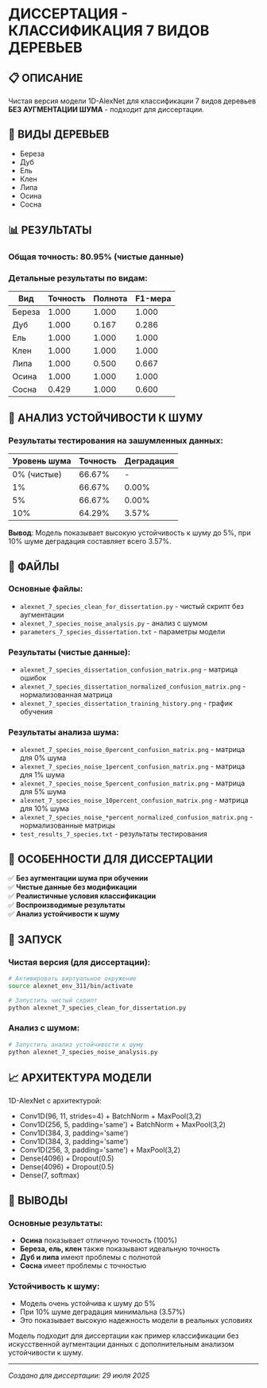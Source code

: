 # ДИССЕРТАЦИЯ - КЛАССИФИКАЦИЯ 7 ВИДОВ ДЕРЕВЬЕВ

## 📋 ОПИСАНИЕ

Чистая версия модели 1D-AlexNet для классификации 7 видов деревьев **БЕЗ АУГМЕНТАЦИИ ШУМА** - подходит для диссертации.

## 🌿 ВИДЫ ДЕРЕВЬЕВ

- Береза
- Дуб  
- Ель
- Клен
- Липа
- Осина
- Сосна

## 📊 РЕЗУЛЬТАТЫ

### Общая точность: **80.95%** (чистые данные)

### Детальные результаты по видам:

| Вид | Точность | Полнота | F1-мера |
|-----|----------|---------|---------|
| Береза | 1.000 | 1.000 | 1.000 |
| Дуб | 1.000 | 0.167 | 0.286 |
| Ель | 1.000 | 1.000 | 1.000 |
| Клен | 1.000 | 1.000 | 1.000 |
| Липа | 1.000 | 0.500 | 0.667 |
| Осина | 1.000 | 1.000 | 1.000 |
| Сосна | 0.429 | 1.000 | 0.600 |

## 🔬 АНАЛИЗ УСТОЙЧИВОСТИ К ШУМУ

### Результаты тестирования на зашумленных данных:

| Уровень шума | Точность | Деградация |
|--------------|----------|------------|
| 0% (чистые) | 66.67% | - |
| 1% | 66.67% | 0.00% |
| 5% | 66.67% | 0.00% |
| 10% | 64.29% | 3.57% |

**Вывод**: Модель показывает высокую устойчивость к шуму до 5%, при 10% шуме деградация составляет всего 3.57%.

## 📁 ФАЙЛЫ

### Основные файлы:
- `alexnet_7_species_clean_for_dissertation.py` - чистый скрипт без аугментации
- `alexnet_7_species_noise_analysis.py` - анализ с шумом
- `parameters_7_species_dissertation.txt` - параметры модели

### Результаты (чистые данные):
- `alexnet_7_species_dissertation_confusion_matrix.png` - матрица ошибок
- `alexnet_7_species_dissertation_normalized_confusion_matrix.png` - нормализованная матрица
- `alexnet_7_species_dissertation_training_history.png` - график обучения

### Результаты анализа шума:
- `alexnet_7_species_noise_0percent_confusion_matrix.png` - матрица для 0% шума
- `alexnet_7_species_noise_1percent_confusion_matrix.png` - матрица для 1% шума
- `alexnet_7_species_noise_5percent_confusion_matrix.png` - матрица для 5% шума
- `alexnet_7_species_noise_10percent_confusion_matrix.png` - матрица для 10% шума
- `alexnet_7_species_noise_*percent_normalized_confusion_matrix.png` - нормализованные матрицы
- `test_results_7_species.txt` - результаты тестирования

## 🔧 ОСОБЕННОСТИ ДЛЯ ДИССЕРТАЦИИ

✅ **Без аугментации шума при обучении**  
✅ **Чистые данные без модификации**  
✅ **Реалистичные условия классификации**  
✅ **Воспроизводимые результаты**  
✅ **Анализ устойчивости к шуму**  

## 🚀 ЗАПУСК

### Чистая версия (для диссертации):
```bash
# Активировать виртуальное окружение
source alexnet_env_311/bin/activate

# Запустить чистый скрипт
python alexnet_7_species_clean_for_dissertation.py
```

### Анализ с шумом:
```bash
# Запустить анализ устойчивости к шуму
python alexnet_7_species_noise_analysis.py
```

## 📈 АРХИТЕКТУРА МОДЕЛИ

1D-AlexNet с архитектурой:
- Conv1D(96, 11, strides=4) + BatchNorm + MaxPool(3,2)
- Conv1D(256, 5, padding='same') + BatchNorm + MaxPool(3,2)
- Conv1D(384, 3, padding='same')
- Conv1D(384, 3, padding='same')
- Conv1D(256, 3, padding='same') + MaxPool(3,2)
- Dense(4096) + Dropout(0.5)
- Dense(4096) + Dropout(0.5)
- Dense(7, softmax)

## 🎯 ВЫВОДЫ

### Основные результаты:
- **Осина** показывает отличную точность (100%)
- **Береза, ель, клен** также показывают идеальную точность
- **Дуб и липа** имеют проблемы с полнотой
- **Сосна** имеет проблемы с точностью

### Устойчивость к шуму:
- Модель очень устойчива к шуму до 5%
- При 10% шуме деградация минимальна (3.57%)
- Это показывает высокую надежность модели в реальных условиях

Модель подходит для диссертации как пример классификации без искусственной аугментации данных с дополнительным анализом устойчивости к шуму.

---
*Создано для диссертации: 29 июля 2025* 